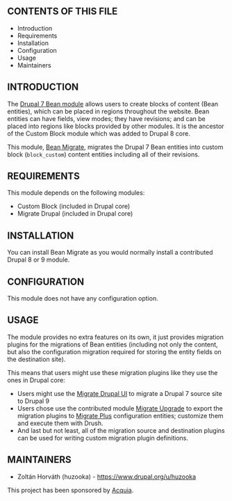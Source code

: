 CONTENTS OF THIS FILE
---------------------

 * Introduction
 * Requirements
 * Installation
 * Configuration
 * Usage
 * Maintainers


INTRODUCTION
------------

The [Drupal 7 Bean module][1] allows users to create blocks of content (Bean
entities), which can be placed in regions throughout the website. Bean entities
can have fields, view modes; they have revisions; and can be placed into regions
like blocks provided by other modules. It is the ancestor of the Custom Block
module which was added to Drupal 8 core.

This module, [Bean Migrate][2], migrates the Drupal 7 Bean entities into custom
block (`block_custom`) content entities including all of their revisions.


REQUIREMENTS
------------

This module depends on the following modules:

* Custom Block (included in Drupal core)
* Migrate Drupal (included in Drupal core)


INSTALLATION
------------

You can install Bean Migrate as you would normally install a contributed
Drupal 8 or 9 module.


CONFIGURATION
-------------

This module does not have any configuration option.


USAGE
-----

The module provides no extra features on its own, it just provides migration
plugins for the migrations of Bean entities (including not only the content, but
also the configuration migration required for storing the entity fields on the
destination site).

This means that users might use these migration plugins like they use the ones
in Drupal core:
* Users might use the [Migrate Drupal UI][3] to migrate a Drupal 7 source site
  to Drupal 9
* Users chose use the contributed module [Migrate Upgrade][4] to export the
  migration plugins to [Migrate Plus][5] configuration entities; customize them
  and execute them with Drush.
* And last but not least, all of the migration source and destination plugins
  can be used for writing custom migration plugin definitions.


MAINTAINERS
-----------

* Zoltán Horváth (huzooka) - https://www.drupal.org/u/huzooka

This project has been sponsored by [Acquia][6].

[1]: https://drupal.org/node/1149602
[2]: https://drupal.org/node/3194043
[3]: https://drupal.org/node/2829465
[4]: https://drupal.org/node/2271813
[5]: https://drupal.org/node/2202391
[6]: https://acquia.com
